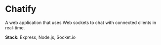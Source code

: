 # Chatify

A web application that uses Web sockets to chat with connected clients in real-time.

**Stack:** Express, Node.js, Socket.io
